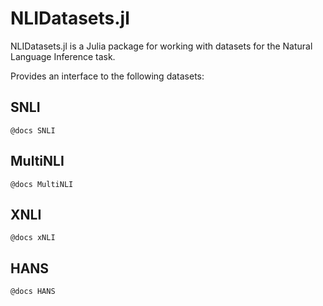 # NLIDatasets.jl

NLIDatasets.jl is a Julia package for working with datasets for the Natural Language Inference task.

Provides an interface to the following datasets:

## SNLI
`@docs SNLI`

## MultiNLI
`@docs MultiNLI`

## XNLI
`@docs xNLI`

## HANS
`@docs HANS`
